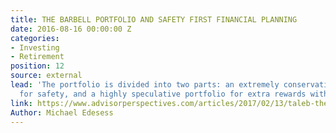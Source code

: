 ```yaml
---
title: THE BARBELL PORTFOLIO AND SAFETY FIRST FINANCIAL PLANNING
date: 2016-08-16 00:00:00 Z
categories:
- Investing
- Retirement
position: 12
source: external
lead: 'The portfolio is divided into two parts: an extremely conservative portfolio
  for safety, and a highly speculative portfolio for extra rewards with extra risk.'
link: https://www.advisorperspectives.com/articles/2017/02/13/taleb-the-barbell-portfolio-and-safety-first-financial-planning
Author: Michael Edesess
---
```


